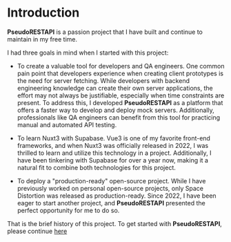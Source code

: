 # Introduction

**PseudoRESTAPI** is a passion project that I have built and continue to maintain in my free time.

I had three goals in mind when I started with this project:

- To create a valuable tool for developers and QA engineers. One common pain point that developers experience when creating client prototypes is the need for server fetching. While developers with backend engineering knowledge can create their own server applications, the effort may not always be justifiable, especially when time constraints are present. To address this, I developed **PseudoRESTAPI** as a platform that offers a faster way to develop and deploy mock servers. Additionally, professionals like QA engineers can benefit from this tool for practicing manual and automated API testing.

- To learn Nuxt3 with Supabase. Vue3 is one of my favorite front-end frameworks, and when Nuxt3 was officially released in 2022, I was thrilled to learn and utilize this technology in a project. Additionally, I have been tinkering with Supabase for over a year now, making it a natural fit to combine both technologies for this project.

- To deploy a "production-ready" open-source project. While I have previously worked on personal open-source projects, only Space Distortion was released as production-ready. Since 2022, I have been eager to start another project, and **PseudoRESTAPI** presented the perfect opportunity for me to do so.

That is the brief history of this project. To get started with **PseudoRESTAPI**, please continue [here](/getting-started)
